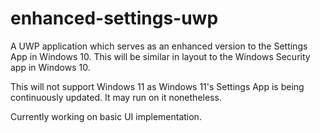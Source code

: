 # enhanced-settings-uwp
A UWP application which serves as an enhanced version to the Settings App in Windows 10. This will be similar in layout to the Windows Security app in Windows 10.

This will not support Windows 11 as Windows 11's Settings App is being continuously updated. It may run on it nonetheless.


Currently working on basic UI implementation.
